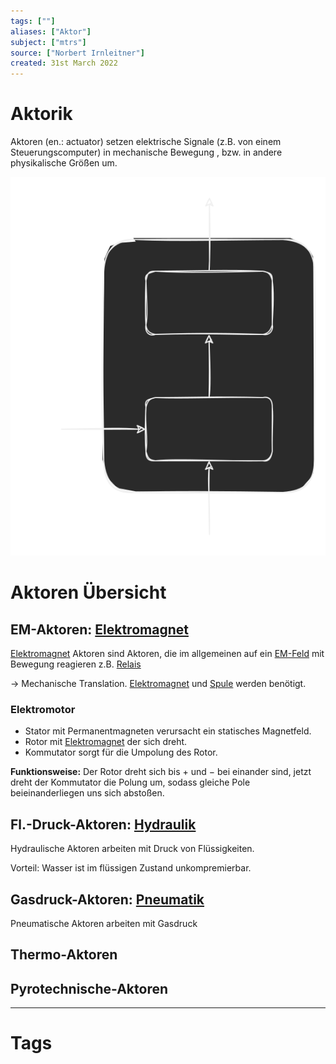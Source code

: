 ```yaml
---
tags: [""]
aliases: ["Aktor"]
subject: ["mtrs"]
source: ["Norbert Irnleitner"]
created: 31st March 2022
---
```


# Aktorik

Aktoren (en.: actuator) setzen elektrische Signale (z.B. von einem Steuerungscomputer) in mechanische Bewegung , bzw. in andere physikalische Größen um.

![Aktor_BSB](assets/Aktor_BSB.svg)

# Aktoren Übersicht

## EM-Aktoren: [Elektromagnet](../../physik/Elektromagnet.md)

[Elektromagnet](../../physik/Elektromagnet.md) Aktoren sind Aktoren, die im allgemeinen auf ein [EM-Feld](../../physik/Elektromagnetische%20Wellen.md) mit Bewegung reagieren z.B. [Relais](Relais.md)

$\rightarrow$ Mechanische Translation. [Elektromagnet](../../physik/Elektromagnet.md) und [Spule](../../hwe/Induktivitäten.md) werden benötigt.

### Elektromotor
- Stator mit Permanentmagneten verursacht ein statisches Magnetfeld.
- Rotor mit [Elektromagnet](../../physik/Elektromagnet.md) der sich dreht.
- Kommutator sorgt für die Umpolung des Rotor.

**Funktionsweise:** Der Rotor dreht sich bis $+$ und $-$ bei einander sind, jetzt dreht der Kommutator die Polung um, sodass gleiche Pole beieinanderliegen uns sich abstoßen.


## Fl.-Druck-Aktoren: [Hydraulik](Hydraulik.md)

Hydraulische Aktoren arbeiten mit Druck von Flüssigkeiten.

Vorteil: Wasser ist im flüssigen Zustand unkompremierbar.

## Gasdruck-Aktoren: [Pneumatik](Pneumatik.md)

Pneumatische Aktoren arbeiten mit Gasdruck

## Thermo-Aktoren

## Pyrotechnische-Aktoren

---

# Tags
